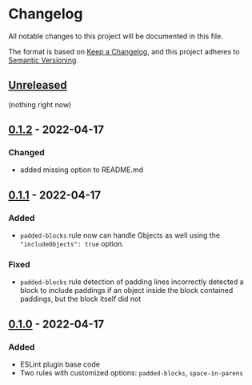 # Changelog
All notable changes to this project will be documented in this file.

The format is based on [Keep a Changelog](https://keepachangelog.com/en/1.0.0/),
and this project adheres to [Semantic Versioning](https://semver.org/spec/v2.0.0.html).

## [Unreleased]
(nothing right now)

## [0.1.2] - 2022-04-17
### Changed
- added missing option to README.md

## [0.1.1] - 2022-04-17
### Added
- `padded-blocks` rule now can handle Objects as well using the `"includeObjects": true` option.

### Fixed
- `padded-blocks` rule detection of padding lines incorrectly detected a block to include paddings if an object inside the block contained paddings, but the block itself did not

## [0.1.0] - 2022-04-17
### Added
- ESLint plugin base code
- Two rules with customized options: `padded-blocks`, `space-in-parens`

[Unreleased]: https://github.com/BenceSzalai/eslint-plugin-sbnc-rules/compare/v0.1.2...HEAD
[0.1.2]: https://github.com/BenceSzalai/eslint-plugin-sbnc-rules/releases/tag/v0.1.2
[0.1.1]: https://github.com/BenceSzalai/eslint-plugin-sbnc-rules/releases/tag/v0.1.1
[0.1.0]: https://github.com/BenceSzalai/eslint-plugin-sbnc-rules/releases/tag/v0.1.0

